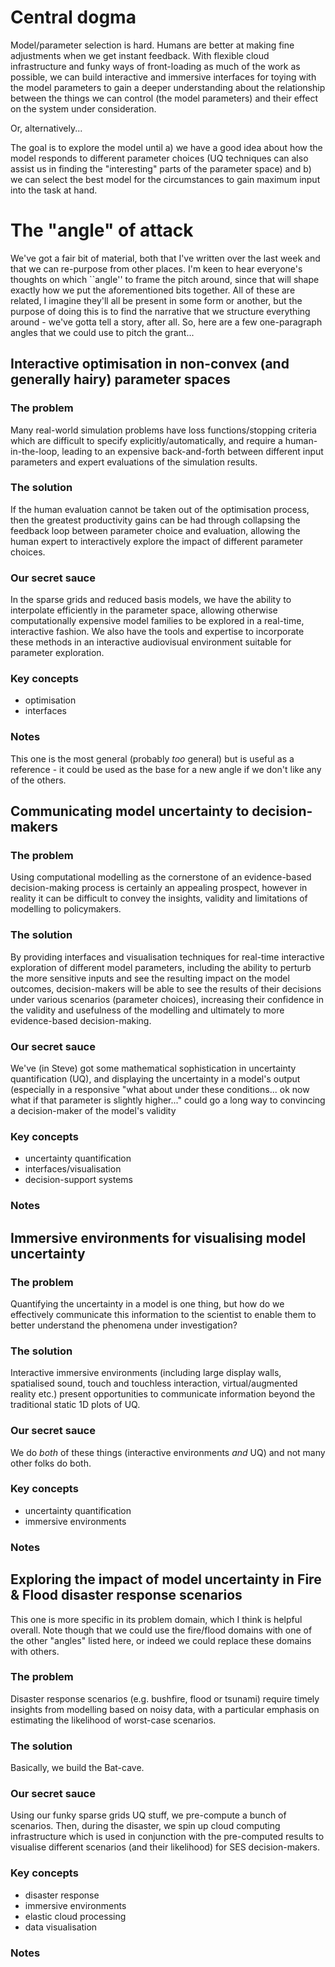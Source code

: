# Central dogma

Model/parameter selection is hard. Humans are better at making fine
adjustments when we get instant feedback. With flexible cloud
infrastructure and funky ways of front-loading as much of the work as
possible, we can build interactive and immersive interfaces for toying
with the model parameters to gain a deeper understanding about the
relationship between the things we can control (the model parameters)
and their effect on the system under consideration.

Or, alternatively...

The goal is to explore the model until a) we have a good idea about
how the model responds to different parameter choices (UQ techniques
can also assist us in finding the "interesting" parts of the parameter
space) and b) we can select the best model for the circumstances to
gain maximum input into the task at hand.

# The "angle" of attack

We've got a fair bit of material, both that I've written over the last
week and that we can re-purpose from other places. I'm keen to hear
everyone's thoughts on which ``angle'' to frame the pitch around,
since that will shape exactly how we put the aforementioned bits
together. All of these are related, I imagine they'll all be present
in some form or another, but the purpose of doing this is to find the
narrative that we structure everything around - we've gotta tell a
story, after all. So, here are a few one-paragraph angles that we
could use to pitch the grant...

## Interactive optimisation in non-convex (and generally hairy) parameter spaces

### The problem

Many real-world simulation problems have loss functions/stopping
criteria which are difficult to specify explicitly/automatically, and
require a human-in-the-loop, leading to an expensive back-and-forth
between different input parameters and expert evaluations of the
simulation results.

### The solution

If the human evaluation cannot be taken out of the optimisation
process, then the greatest productivity gains can be had through
collapsing the feedback loop between parameter choice and
evaluation, allowing the human expert to interactively explore the
impact of different parameter choices.

### Our secret sauce

In the sparse grids and reduced basis models, we have the ability to
interpolate efficiently in the parameter space, allowing otherwise
computationally expensive model families to be explored in a
real-time, interactive fashion. We also have the tools and expertise
to incorporate these methods in an interactive audiovisual environment
suitable for parameter exploration.

### Key concepts

- optimisation
- interfaces

### Notes

This one is the most general (probably *too* general) but is useful as a
reference - it could be used as the base for a new angle if we don't
like any of the others.

## Communicating model uncertainty to decision-makers

### The problem

Using computational modelling as the cornerstone of an evidence-based
decision-making process is certainly an appealing prospect, however in
reality it can be difficult to convey the insights, validity and
limitations of modelling to policymakers.

### The solution

By providing interfaces and visualisation techniques for real-time
interactive exploration of different model parameters, including the
ability to perturb the more sensitive inputs and see the resulting
impact on the model outcomes, decision-makers will be able to see the
results of their decisions under various scenarios (parameter
choices), increasing their confidence in the validity and usefulness
of the modelling and ultimately to more evidence-based
decision-making.

### Our secret sauce

We've (in Steve) got some mathematical sophistication in uncertainty
quantification (UQ), and displaying the uncertainty in a model's
output (especially in a responsive "what about under these
conditions... ok now what if that parameter is slightly higher..."
could go a long way to convincing a decision-maker of the model's
validity

### Key concepts

- uncertainty quantification
- interfaces/visualisation
- decision-support systems

### Notes



## Immersive environments for visualising model uncertainty

### The problem

Quantifying the uncertainty in a model is one thing, but how do we
effectively communicate this information to the scientist to enable
them to better understand the phenomena under investigation?

### The solution

Interactive immersive environments (including large display walls,
spatialised sound, touch and touchless interaction, virtual/augmented
reality etc.) present opportunities to communicate information beyond
the traditional static 1D plots of UQ.

### Our secret sauce

We do *both* of these things (interactive environments *and* UQ) and
not many other folks do both.

### Key concepts

- uncertainty quantification
- immersive environments

### Notes



## Exploring the impact of model uncertainty in Fire & Flood disaster response scenarios

This one is more specific in its problem domain, which I think is
helpful overall. Note though that we could use the fire/flood domains
with one of the other "angles" listed here, or indeed we could replace
these domains with others.

### The problem

Disaster response scenarios (e.g. bushfire, flood or tsunami) require
timely insights from modelling based on noisy data, with a particular
emphasis on estimating the likelihood of worst-case scenarios.

### The solution

Basically, we build the Bat-cave.

### Our secret sauce

Using our funky sparse grids UQ stuff, we pre-compute a bunch of
scenarios. Then, during the disaster, we spin up cloud computing
infrastructure which is used in conjunction with the pre-computed
results to visualise different scenarios (and their likelihood) for
SES decision-makers. 

### Key concepts

- disaster response
- immersive environments
- elastic cloud processing
- data visualisation

### Notes
